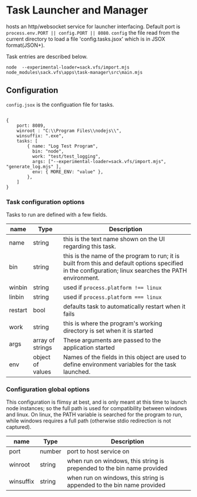 
# Task Launcher and Manager

hosts an http/websocket service for launcher interfacing.  Default port is `process.env.PORT || config.PORT || 8080`.  `config` the file 
read from the current directory to load a file 'config.tasks.jsox' which is in JSOX format(JSON+).

Task entries are described below. 


`node  --experimental-loader=sack.vfs/import.mjs node_modules\sack.vfs\apps\task-manager\src\main.mjs`

## Configuration

`config.jsox` is the configuation file for tasks.

```

{
	port: 8089,
	winroot : "C:\\Program Files\\nodejs\\",
	winsuffix: ".exe",
	tasks: [
		{ name: "Log Test Program",
		  bin: "node",
		  work: "test/test_logging",
		  args: ["--experimental-loader=sack.vfs/import.mjs", "generate_log.mjs" ],
		  env: { MORE_ENV: "value" },
		},
	]
}

```
### Task configuration options

Tasks to run are defined with a few fields.

|name|Type|Description|
|---|---|----|
| name | string | this is the text name shown on the UI regarding this task. |
| bin | string | this is the name of the program to run; it is built from this and default options specified in the configuration; linux searches the PATH environment. |
| winbin | string | used if `process.platform !== linux`  |
| linbin | string | used if `process.platform === linux`   |
| restart | bool | defaults task to automatically restart when it fails |
| work | string | this is where the program's working directory is set when it is started |
| args | array of strings | These arguments are passed to the application started |
| env | object of values | Names of the fields in this object are used to define environment variables for the task launched. |

###  Configuration global options

This configuration is flimsy at best, and is only meant at this time to launch node instances; so the
full path is used for compatibility between windows and linux.  On linux, the PATH variable is searched
for the program to run, while windows requires a full path (otherwise stdio redirection is not captured).

|name|Type|Description|
|---|---|----|
| port | number | port to host service on |
| winroot | string | when run on windows, this string is prepended to the bin name provided |
| winsuffix | string | when run on windows, this string is appended to the bin name provided |

